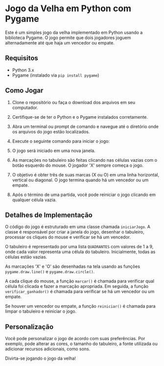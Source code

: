 # Jogo da Velha em Python com Pygame

Este é um simples jogo da velha implementado em Python usando a biblioteca Pygame. O jogo permite que dois jogadores joguem alternadamente até que haja um vencedor ou empate.

## Requisitos

- Python 3.x
- Pygame (instalado via `pip install pygame`)

## Como Jogar

1. Clone o repositório ou faça o download dos arquivos em seu computador.

2. Certifique-se de ter o Python e o Pygame instalados corretamente.

3. Abra um terminal ou prompt de comando e navegue até o diretório onde os arquivos do jogo estão localizados.

4. Execute o seguinte comando para iniciar o jogo:
5. O jogo será iniciado em uma nova janela.

6. As marcações no tabuleiro são feitas clicando nas células vazias com o botão esquerdo do mouse. O jogador 'X' sempre começa o jogo.

7. O objetivo é obter três de suas marcas (X ou O) em uma linha horizontal, vertical ou diagonal. O jogo termina quando há um vencedor ou um empate.

8. Após o término de uma partida, você pode reiniciar o jogo clicando em qualquer célula vazia.

## Detalhes de Implementação

O código do jogo é estruturado em uma classe chamada `iniciarJogo`. A classe é responsável por criar a janela do jogo, desenhar o tabuleiro, processar os cliques do mouse e verificar se há um vencedor.

O tabuleiro é representado por uma lista `QUADRANTES` com valores de 1 a 9, onde cada valor representa uma célula do tabuleiro. Inicialmente, todas as células estão vazias.

As marcações 'X' e 'O' são desenhadas na tela usando as funções `pygame.draw.line()` e `pygame.draw.circle()`.

A cada clique do mouse, a função `marcar()` é chamada para verificar qual célula foi clicada e fazer a marcação apropriada. Em seguida, a função `verificar_ganhador()` é chamada para verificar se há um vencedor ou um empate.

Se houver um vencedor ou empate, a função `reiniciar()` é chamada para limpar o tabuleiro e reiniciar o jogo.

## Personalização

Você pode personalizar o jogo de acordo com suas preferências. Por exemplo, pode alterar as cores, o tamanho do tabuleiro, a fonte utilizada ou adicionar recursos adicionais, como sons.

Divirta-se jogando o jogo da velha!

